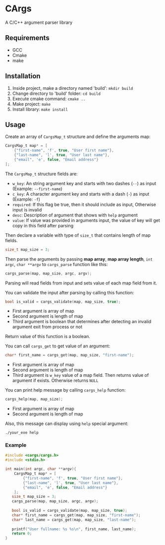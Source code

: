 # CArgs
A C/C++ argument parser library

## Requirements
* GCC
* Cmake
* make

## Installation
1. Inside project, make a directory named 'build': `mkdir build`
2. Change directory to 'build' folder: `cd build`
3. Execute cmake command: `cmake ..`
4. Make project: `make`
5. Install library: `make install`

## Usage
Create an array of `CargsMap_t` structure and define the arguments map:

````c
CargsMap_t map* = [
    {"first-name", 'f', true, "User first name"},
    {"last-name", 'l', true, "User last name"},
    {"email", 'e', false, "Email address"}
];
````

The `CargsMap_t` structure fields are:
* `w_key`: An string argument key and starts with two dashes (`--`) as input (Example: `--first-name`)
* `c_key`: A character argument key and starts with a dash (`-`) as input (Example: `-f`)
* `required`: If this flag be true, then it should include as input, Otherwise input is invalid
* `desc`: Description of argument that shows with `help` argument
* `value`: If value was provided in arguments input, the value of key will get copy in this field after parsing

Then declare a variable with type of `size_t` that contains length of map fields.

```c
size_t map_size = 3;
```

Then parse the arguments by passing **map array**, **map array length**, `int argc`, `char **argv` to `cargs_parse` function like this:

```c
cargs_parse(map, map_size, argc, argv);
```

Parsing will read fields from input and sets value of each map field from it.

You can validate the input after parsing by calling this function:

```c
bool is_valid = cargs_validate(map, map_size, true);
```

* First argument is array of map
* Second argument is length of map
* Third argument is boolean that determines after detecting an invalid argument exit from process or not 

Return value of this function is a boolean.

You can call `cargs_get` to get value of an argument:

```c
char* first_name = cargs_get(map, map_size, "first-name");
```

* First argument is array of map
* Second argument is length of map
* Third argument is `w_key` value of a map field. Then returns value of argument if exists. Otherwise returns `NULL` 

You can print help message by calling `cargs_help` function:

```c
cargs_help(map, map_size);
```

* First argument is array of map
* Second argument is length of map

Also, this message can display using `help` special argument:

```shell
./your_exe help
```

### Example

```c
#include <cargs/cargs.h>
#include <stdio.h>

int main(int argc, char **argv){
    CargsMap_t map* = [
        {"first-name", 'f', true, "User first name"},
        {"last-name", 'l', true, "User last name"},
        {"email", 'e', false, "Email address"}
    ];
   size_t map_size = 3;
   cargs_parse(map, map_size, argc, argv);
   
   bool is_valid = cargs_validate(map, map_size, true);
   char* first_name = cargs_get(map, map_size, "first-name");
   char* last_name = cargs_get(map, map_size, "last-name");
   
   printf("User fullname: %s %s\n", first_name, last_name);
   return 0;
}
```
